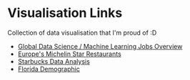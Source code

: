 # Visualisation Links
Collection of data visualisation that I'm proud of :D
- [Global Data Science / Machine Learning Jobs Overview](https://public.tableau.com/app/profile/nadzmi.ag.thomas/viz/GlobalDataScienceMachineLearningJobsOverview-OnlineView/Dashboard1)
- [Europe's Michelin Star Restaurants](https://nadzmi1234.github.io/FIT3179-A2/)
- [Starbucks Data Analysis](https://nadzmi27.github.io/ETC1010-A2/)
- [Florida Demographic](https://public.tableau.com/app/profile/nadzmi.ag.thomas/viz/HomeworkWeek4_16610832912340/Dashboard22)
